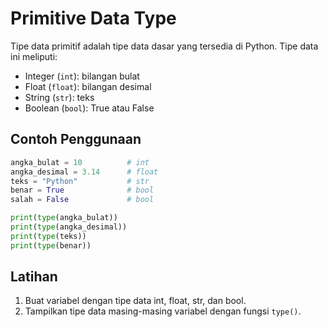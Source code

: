 # Primitive Data Type

Tipe data primitif adalah tipe data dasar yang tersedia di Python. Tipe data ini meliputi:

- Integer (`int`): bilangan bulat
- Float (`float`): bilangan desimal
- String (`str`): teks
- Boolean (`bool`): True atau False

## Contoh Penggunaan
```python
angka_bulat = 10          # int
angka_desimal = 3.14      # float
teks = "Python"           # str
benar = True              # bool
salah = False             # bool

print(type(angka_bulat))
print(type(angka_desimal))
print(type(teks))
print(type(benar))
```

## Latihan
1. Buat variabel dengan tipe data int, float, str, dan bool.
2. Tampilkan tipe data masing-masing variabel dengan fungsi `type()`.
